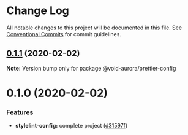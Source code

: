 # Change Log

All notable changes to this project will be documented in this file.
See [Conventional Commits](https://conventionalcommits.org) for commit guidelines.

## [0.1.1](https://github.com/void-aurora/toolkit/compare/@void-aurora/prettier-config@0.1.0...@void-aurora/prettier-config@0.1.1) (2020-02-02)

**Note:** Version bump only for package @void-aurora/prettier-config

# 0.1.0 (2020-02-02)

### Features

- **stylelint-config:** complete project ([d31597f](https://github.com/void-aurora/toolkit/commit/d31597f8d7fd07c52dfd81b7809ee155bfdf1499))
